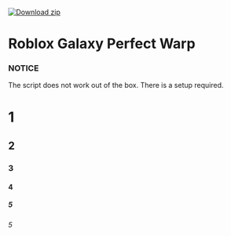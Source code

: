 <!-- BEGIN LATEST DOWNLOAD BUTTON -->
[![Download zip](https://custom-icon-badges.herokuapp.com/badge/-Download-blue?style=for-the-badge&logo=download&logoColor=white "Download")](https://github.com/ic3w0lf22/Roblox-Account-Manager/releases/download/3.6.1/Roblox.Account.Manager.3.6.1.zip)
<!-- END LATEST DOWNLOAD BUTTON -->

# Roblox Galaxy Perfect Warp

### NOTICE 
The script does not work out of the box. There is a setup required.
# 1
## 2
### 3
#### 4
##### 5
###### 5
